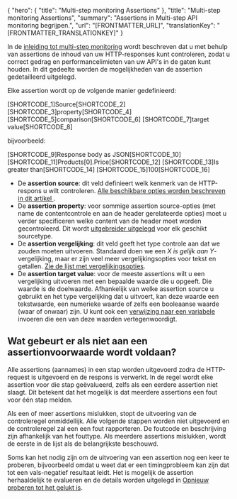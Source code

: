 {
  "hero": {
    "title": "Multi-step monitoring Assertions"
  },
  "title": "Multi-step monitoring Assertions",
  "summary": "Assertions in Multi-step API monitoring begrijpen.",
  "url": "[FRONTMATTER_URL]",
  "translationKey": "[FRONTMATTER_TRANSLATIONKEY]"
}

In de [inleiding tot multi-step monitoring]([LINK_URL_1]) wordt beschreven dat u met behulp van assertions de inhoud van uw HTTP-responses kunt controleren, zodat u correct gedrag en performancelimieten van uw API's in de gaten kunt houden. In dit gedeelte worden de mogelijkheden van de assertion gedetailleerd uitgelegd.

Elke assertion wordt op de volgende manier gedefinieerd:

[SHORTCODE_1]Source[SHORTCODE_2] [SHORTCODE_3]property[SHORTCODE_4] [SHORTCODE_5]comparison[SHORTCODE_6] [SHORTCODE_7]target value[SHORTCODE_8] 

bijvoorbeeld:

[SHORTCODE_9]Response body as JSON[SHORTCODE_10] [SHORTCODE_11]Products\[0\].Price[SHORTCODE_12] [SHORTCODE_13]Is greater than[SHORTCODE_14] [SHORTCODE_15]100[SHORTCODE_16] 

-   De **assertion source**: dit veld definieert welk kenmerk van de HTTP-respons u wilt controleren. [Alle beschikbare opties worden beschreven in dit artikel ]([LINK_URL_2]).
-   De **assertion property**: voor sommige assertion source-opties (met name de contentcontrole en aan de header gerelateerde opties) moet u verder specificeren welke content van de header moet worden gecontroleerd. Dit wordt [uitgebreider uitgelegd]([LINK_URL_3]) voor elk geschikt sourcetype.
-   De **assertion vergelijking**: dit veld geeft het type controle aan dat we zouden moeten uitvoeren. Standaard doen we een *X is gelijk aan Y*-vergelijking, maar er zijn veel meer vergelijkingsopties voor tekst en getallen. [Zie de lijst met vergelijkingsopties]([LINK_URL_4]).
-   De **assertion target value**: voor de meeste assertions wilt u een vergelijking uitvoeren met een bepaalde waarde die u opgeeft. Die waarde is de doelwaarde. Afhankelijk van welke assertion source u gebruikt en het type vergelijking dat u uitvoert, kan deze waarde een tekstwaarde, een numerieke waarde of zelfs een booleaanse waarde (waar of onwaar) zijn. U kunt ook een [verwijzing naar een variabele]([LINK_URL_5]) invoeren die een van deze waarden vertegenwoordigt.

## Wat gebeurt er als niet aan een assertionvoorwaarde wordt voldaan?

Alle assertions (aannames) in een stap worden uitgevoerd zodra de HTTP-request is uitgevoerd en de respons is verwerkt. In de regel wordt elke assertion voor die stap geëvalueerd, zelfs als een eerdere assertion niet slaagt. Dit betekent dat het mogelijk is dat meerdere assertions een fout voor één stap melden.

Als een of meer assertions mislukken, stopt de uitvoering van de controleregel onmiddellijk. Alle volgende stappen worden niet uitgevoerd en de controleregel zal een een fout rapporteren. De foutcode en beschrijving zijn afhankelijk van het fouttype. Als meerdere assertions mislukken, wordt de eerste in de lijst als de belangrijkste beschouwd.

Soms kan het nodig zijn om de uitvoering van een assertion nog een keer te proberen, bijvoorbeeld omdat u weet dat er een timingprobleem kan zijn dat tot een vals-negatief resultaat leidt. Het is mogelijk de assertion herhaaldelijk te evalueren en de details worden uitgelegd in [Opnieuw proberen tot het gelukt is]([LINK_URL_6]).
